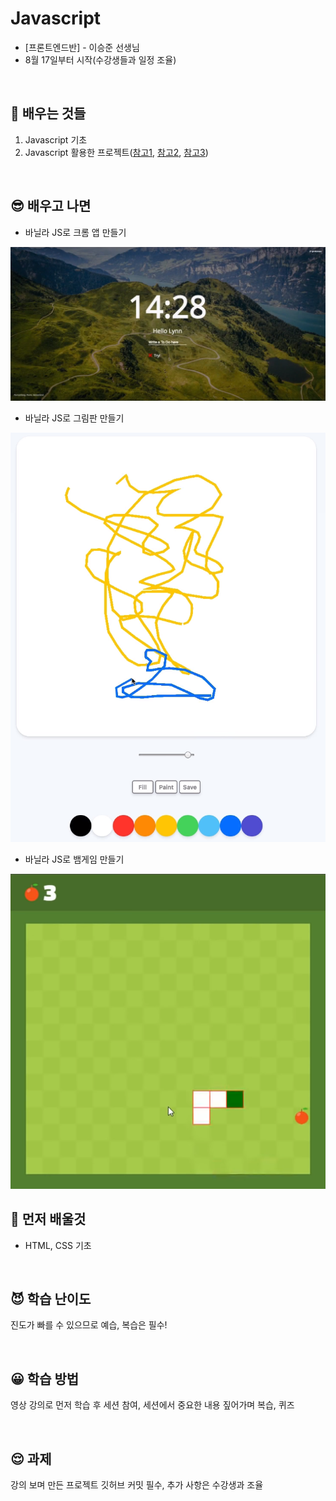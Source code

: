 # Javascript
* [프론트엔드반] - 이승준 선생님
* 8월 17일부터 시작(수강생들과 일정 조율)

<br>

## 📕 배우는 것들
1. Javascript 기초
2. Javascript 활용한 프로젝트(<a href="https://nomadcoders.co/javascript-for-beginners">참고1</a>, <a href="https://nomadcoders.co/javascript-for-beginners-2">참고2</a>, <a href="https://youtu.be/9TcU2C1AACw">참고3</a>)

<br>

## 😎 배우고 나면
* 바닐라 JS로 크롬 앱 만들기
<img src="img/chrome.png">

* 바닐라 JS로 그림판 만들기
<img src="img/paint.png">

* 바닐라 JS로 뱀게임 만들기
<img src="img/snake.png">

<br>

## 📕 먼저 배울것
* HTML, CSS 기초

<br>

## 😈 학습 난이도
진도가 빠를 수 있으므로 예습, 복습은 필수!

<br>

## 😀 학습 방법
영상 강의로 먼저 학습 후 세션 참여, 세션에서 중요한 내용 짚어가며 복습, 퀴즈

<br>

## 😌 과제  
강의 보며 만든 프로젝트 깃허브 커밋 필수, 추가 사항은 수강생과 조율
